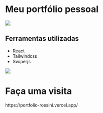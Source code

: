 <h1>Meu portfólio pessoal </h1>
<img src="https://user-images.githubusercontent.com/96319481/207775620-65fd0c14-eec2-4590-824d-b8ececf6575b.png"/>
<h2>Ferramentas utilizadas </h2>
<ul>
<li> React </li>
<li> Tailwindcss </li>
<li>Swiperjs </li>
</ul>

<img src="https://user-images.githubusercontent.com/96319481/207775628-90b63899-c455-49f0-aa33-9a6d191a0ea0.png"/>

<h1>Faça uma visita </h1>
https://portfolio-rossini.vercel.app/


